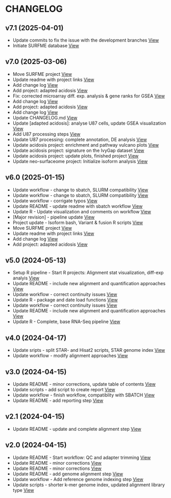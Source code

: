 # CHANGELOG 

## v7.1 (2025-04-01)

*  Update commits to fix the issue with the development branches [View](https://bitbucket.org/projects/test/repos/my-project/commits/a6474669c4aa37c9470704b1d2a6b626d7a7eb27)
*  Initiate SURFME database [View](https://bitbucket.org/projects/test/repos/my-project/commits/bfb0b1e5160351f6a7533c03acacc1b98ceba915)


## v7.0 (2025-03-06)

*  Move SURFME project [View](https://bitbucket.org/projects/test/repos/my-project/commits/1ee2dd8120cbb8c1ca232afc9037bb54346cde5e)
*  Update readme with project links [View](https://bitbucket.org/projects/test/repos/my-project/commits/687aa8ac01f0c0ece4a3b3272183c2a9c0818e75)
*  Add change log [View](https://bitbucket.org/projects/test/repos/my-project/commits/492dd9d0b24730621b8e87cc3adcd8c8153ac17b)
*  Add project: adapted acidosis [View](https://bitbucket.org/projects/test/repos/my-project/commits/aef643fb43f9370601ad18b8d7542e2b187e33ca)
*  Fix: corrected microarray diff. exp. analysis & gene ranks for GSEA [View](https://bitbucket.org/projects/test/repos/my-project/commits/0cc27dfc9e1f75dc666af7a945f25197e4e8e334)
*  Add change log [View](https://bitbucket.org/projects/test/repos/my-project/commits/32444a9b580265ef9971a19ca45f0fde46cb077b)
*  Add project: adapted acidosis [View](https://bitbucket.org/projects/test/repos/my-project/commits/f7842718521a947b7c2a5bcf19f9299cf1a5ab50)
*  Add change log [View](https://bitbucket.org/projects/test/repos/my-project/commits/545d17e52bd38c84aa85d13144b83b517cdfa50b)
*  Update CHANGELOG.md [View](https://bitbucket.org/projects/test/repos/my-project/commits/a675bb5c737d310f0fc508aa2ecf455bebfb9d1d)
*  Update [adapted acidosis]: analyse U87 cells, update GSEA visualization [View](https://bitbucket.org/projects/test/repos/my-project/commits/a0b97d4482417f21fead1fd8f4f65daf97e02e27)
*  Add U87 processing steps [View](https://bitbucket.org/projects/test/repos/my-project/commits/1b3c7c2959091380a9716dc756974e9cee8fe86e)
*  Update U87 processing: complete annotation, DE analysis [View](https://bitbucket.org/projects/test/repos/my-project/commits/9b54c3a91f1104694169ca3488a10b79115dc8b7)
*  Update acidosis project: enrichment and pathway vulcano plots [View](https://bitbucket.org/projects/test/repos/my-project/commits/bfd75217712815f8a2494b68688590aef9910395)
*  Update acidosis project: signature on the IvyGap dataset [View](https://bitbucket.org/projects/test/repos/my-project/commits/cadc7a1e3033776697bc680490be04e1c2ee00e1)
*  Update acidosis project: update plots, finished project [View](https://bitbucket.org/projects/test/repos/my-project/commits/f6e34a5c1ad7cadaa082f89c3189939faae89776)
*  Update neo-surfaceome project: Initialize isoform analysis [View](https://bitbucket.org/projects/test/repos/my-project/commits/53fa8b3393baab4716e5e1a8c655d3bb9fc57f55)


## v6.0 (2025-01-15)

*  Update workflow - change to sbatch, SLURM compatibility [View](https://bitbucket.org/projects/test/repos/my-project/commits/b220d59e9ea327fe572c0fdc92300ce9c192dd23)
*  Update workflow - change to sbatch, SLURM compatibility [View](https://bitbucket.org/projects/test/repos/my-project/commits/9ad0c7bf1c070e8c753805fc11638775d44628a8)
*  Update workflow - corrigate typos [View](https://bitbucket.org/projects/test/repos/my-project/commits/ed01a4e9ceb0888334990c3d7e0bc414dd48995c)
*  Update README - update readme with sbatch workflow [View](https://bitbucket.org/projects/test/repos/my-project/commits/1f023a383bc2b252d79857c8fca00879f64c9151)
*  Update R - Update visualization and comments on workflow [View](https://bitbucket.org/projects/test/repos/my-project/commits/dd90dc6c105a6355926904c8361d3881d8fae3f2)
*  [Major revision] - pipeline update [View](https://bitbucket.org/projects/test/repos/my-project/commits/f23a950908a7e2ed0664729d7a420ddd507ac314)
*  Project update - Isoform bash, Variant & fusion R scripts [View](https://bitbucket.org/projects/test/repos/my-project/commits/2a60fa54d2db6bfb80c6a235c4c67d61d8fa020a)
*  Move SURFME project [View](https://bitbucket.org/projects/test/repos/my-project/commits/5ad9bdeee63248ee13839424f1493a3f795b8927)
*  Update readme with project links [View](https://bitbucket.org/projects/test/repos/my-project/commits/64b81cb00e829123459ee2881583800b13680cc7)
*  Add change log [View](https://bitbucket.org/projects/test/repos/my-project/commits/69985bff8804dd2c028e68b95d61855fec726349)
*  Add project: adapted acidosis [View](https://bitbucket.org/projects/test/repos/my-project/commits/de18604152e6f073eb1eaa66552b7c78dccddc99)


## v5.0 (2024-05-13)

*  Setup R pipeline - Start R projects: Alignment stat visualization, diff-exp analyis [View](https://bitbucket.org/projects/test/repos/my-project/commits/879a8d2d9a9f8ee21533d84b606d096b9a0a03b5)
*  Update README - include new alignment and quantification approaches [View](https://bitbucket.org/projects/test/repos/my-project/commits/7556b93ad980048fe8c6d9ff64969a379192e647)
*  Update workflow - correct continuity issues [View](https://bitbucket.org/projects/test/repos/my-project/commits/86168176904c17a20884b3f353b54febf50e95f7)
*  Update R - package and date load functions [View](https://bitbucket.org/projects/test/repos/my-project/commits/dfd9feedab31ffc5ee46926dd54e934bfaa7359d)
*  Update workflow - correct continuity issues [View](https://bitbucket.org/projects/test/repos/my-project/commits/581b4bc1f37176b2fe5dccd9e9a6b1ba598b54b9)
*  Update README - include new alignment and quantification approaches [View](https://bitbucket.org/projects/test/repos/my-project/commits/41cf9bb4f5d4e13b82dd8d87a5b7bf98a0df365c)
*  Update R - Complete, base RNA-Seq pipeline [View](https://bitbucket.org/projects/test/repos/my-project/commits/86de113a8a68a7d6ee84cc028547be882fec59c4)


## v4.0 (2024-04-17)

*  Update sripts - split STAR- and Hisat2 scripts, STAR genome index [View](https://bitbucket.org/projects/test/repos/my-project/commits/f5a517253bc6b22b68e298cb9563965f1745bbbc)
*  Update workflow - modify alignment approaches [View](https://bitbucket.org/projects/test/repos/my-project/commits/3f7036ca885a75f2caaa2e254f0a2022e2c71078)


## v3.0 (2024-04-15)

*  Update README - minor corrections, update table of contents [View](https://bitbucket.org/projects/test/repos/my-project/commits/a172ca47d68e41c443599cd3f742ffbdb43cb59c)
*  Update scripts - add script to create report [View](https://bitbucket.org/projects/test/repos/my-project/commits/186c848a3ff64e990a5a089a02ae0d86b57d5bbd)
*  Update workflow - finish workflow, compatiblity with SBATCH [View](https://bitbucket.org/projects/test/repos/my-project/commits/31babbd107d6b8b211ed681f5195ba6dd0e1050e)
*  Update README - add reporting step [View](https://bitbucket.org/projects/test/repos/my-project/commits/48dc0713f04f7574da5661ba19bc4347d3535a6d)


## v2.1 (2024-04-15)

*  Update README - update and complete alignment step [View](https://bitbucket.org/projects/test/repos/my-project/commits/049ce35a974ebd069dfb69d2eb28c80f9362d9bd)


## v2.0 (2024-04-15)

*  Update README - Start workflow: QC and adapter trimming [View](https://bitbucket.org/projects/test/repos/my-project/commits/1a13151f6898d30c45ae9acad13a2f7fa5d65ec5)
*  Update README - minor corrections [View](https://bitbucket.org/projects/test/repos/my-project/commits/285d2543f8baba0e264e725a1a494d4ed35944d5)
*  Update README - minor corrections [View](https://bitbucket.org/projects/test/repos/my-project/commits/2f134f077480d59a73cbf32c7ac02b995ec43652)
*  Update README - add genome alignment step [View](https://bitbucket.org/projects/test/repos/my-project/commits/1de7358a82a9eb765c8a977c6a83349363c83e2d)
*  Update workflow - Add reference genome indexing step [View](https://bitbucket.org/projects/test/repos/my-project/commits/69cab667455d01e3b65daacdb1d4d0a6ea14d256)
*  Update scripts - shorter k-mer genome index, updated alignment library type [View](https://bitbucket.org/projects/test/repos/my-project/commits/b068a0717ad5fbdbf23e4d000f5dd30e6ac6b587)


